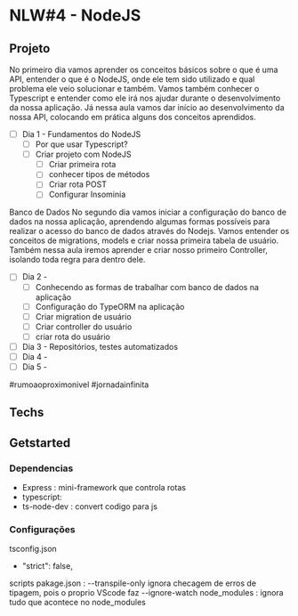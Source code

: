 # NLW#4 - NodeJS

## Projeto

No primeiro dia vamos aprender os conceitos básicos sobre o que é uma API, entender o que é o NodeJS, onde ele tem sido utilizado e qual problema ele veio solucionar e também. Vamos também conhecer o Typescript e entender como ele irá nos ajudar durante o desenvolvimento da nossa aplicação. Já nessa aula vamos dar início ao desenvolvimento da nossa API, colocando em prática alguns dos conceitos aprendidos.

* [ ] Dia 1 - Fundamentos do NodeJS
  * [ ] Por que usar Typescript?
  * [ ] Criar projeto com NodeJS
    * [ ] Criar primeira rota
    * [ ] conhecer tipos de métodos
    * [ ] Criar rota POST
    * [ ] Configurar Insominia

Banco de Dados
No segundo dia vamos iniciar a configuração do banco de dados na nossa aplicação, aprendendo algumas formas possíveis para realizar o acesso do banco de dados através do Nodejs. Vamos entender os conceitos de migrations, models e criar nossa primeira tabela de usuário. Também nessa aula iremos aprender e criar nosso primeiro Controller, isolando toda regra para dentro dele.

* [ ] Dia 2 -
    * [ ] Conhecendo as formas de trabalhar com banco de dados na aplicação
    * [ ] Configuração do TypeORM na aplicação
    * [ ] Criar migration de usuário
    * [ ] Criar controller do usuário
    * [ ] criar rota do usuário
* [ ] Dia 3 - Repositórios, testes automatizados
* [ ] Dia 4 -
* [ ] Dia 5 -
 
 #rumoaoproximonivel #jornadainfinita

## Techs



## Getstarted
### Dependencias

- Express : mini-framework que controla rotas
- typescript: 
- ts-node-dev : convert codigo para js

### Configurações
tsconfig.json
- "strict": false,

scripts pakage.json : 
--transpile-only ignora checagem de erros de tipagem, pois o proprio VScode faz 
--ignore-watch node_modules : ignora tudo que acontece no node_modules
